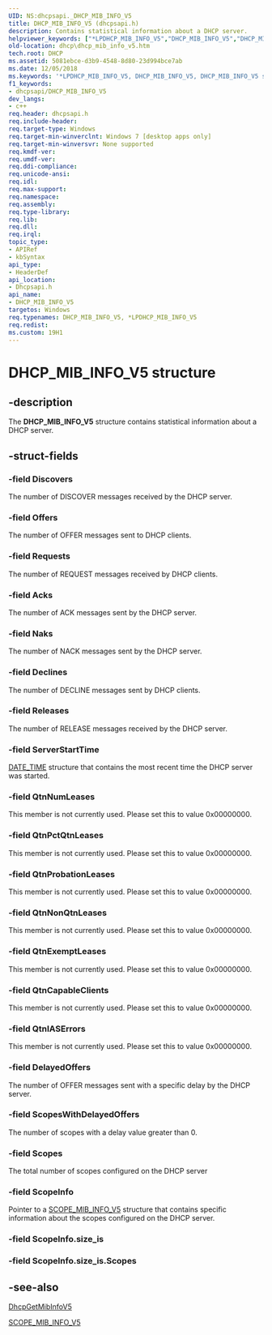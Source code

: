 ```yaml
---
UID: NS:dhcpsapi._DHCP_MIB_INFO_V5
title: DHCP_MIB_INFO_V5 (dhcpsapi.h)
description: Contains statistical information about a DHCP server.
helpviewer_keywords: ["*LPDHCP_MIB_INFO_V5","DHCP_MIB_INFO_V5","DHCP_MIB_INFO_V5 structure [DHCP]","LPDHCP_MIB_INFO_V5","LPDHCP_MIB_INFO_V5 structure pointer [DHCP]","dhcp.dhcp_mib_info_v5","dhcpsapi/DHCP_MIB_INFO_V5","dhcpsapi/LPDHCP_MIB_INFO_V5"]
old-location: dhcp\dhcp_mib_info_v5.htm
tech.root: DHCP
ms.assetid: 5081ebce-d3b9-4548-8d80-23d994bce7ab
ms.date: 12/05/2018
ms.keywords: '*LPDHCP_MIB_INFO_V5, DHCP_MIB_INFO_V5, DHCP_MIB_INFO_V5 structure [DHCP], LPDHCP_MIB_INFO_V5, LPDHCP_MIB_INFO_V5 structure pointer [DHCP], dhcp.dhcp_mib_info_v5, dhcpsapi/DHCP_MIB_INFO_V5, dhcpsapi/LPDHCP_MIB_INFO_V5'
f1_keywords:
- dhcpsapi/DHCP_MIB_INFO_V5
dev_langs:
- c++
req.header: dhcpsapi.h
req.include-header: 
req.target-type: Windows
req.target-min-winverclnt: Windows 7 [desktop apps only]
req.target-min-winversvr: None supported
req.kmdf-ver: 
req.umdf-ver: 
req.ddi-compliance: 
req.unicode-ansi: 
req.idl: 
req.max-support: 
req.namespace: 
req.assembly: 
req.type-library: 
req.lib: 
req.dll: 
req.irql: 
topic_type:
- APIRef
- kbSyntax
api_type:
- HeaderDef
api_location:
- Dhcpsapi.h
api_name:
- DHCP_MIB_INFO_V5
targetos: Windows
req.typenames: DHCP_MIB_INFO_V5, *LPDHCP_MIB_INFO_V5
req.redist: 
ms.custom: 19H1
---
```


# DHCP_MIB_INFO_V5 structure


## -description


The <b>DHCP_MIB_INFO_V5</b> structure contains statistical information about a DHCP server.


## -struct-fields




### -field Discovers

The number of DISCOVER messages received by the DHCP server.


### -field Offers

The number of OFFER messages sent to DHCP clients.


### -field Requests

The number of REQUEST messages received by  DHCP clients.


### -field Acks

The number of ACK messages sent by the DHCP server.


### -field Naks

The number of NACK messages sent by the DHCP server.


### -field Declines

The number of DECLINE messages sent by DHCP clients.


### -field Releases

The number of RELEASE messages  received by the DHCP server.


### -field ServerStartTime


<a href="https://docs.microsoft.com/windows/desktop/api/dhcpsapi/ns-dhcpsapi-date_time">DATE_TIME</a> structure that contains the most recent time the DHCP server was started.


### -field QtnNumLeases

This member is not currently used. Please set this to value 0x00000000.


### -field QtnPctQtnLeases

This member is not currently used. Please set this to value 0x00000000.


### -field QtnProbationLeases

This member is not currently used. Please set this to value 0x00000000.


### -field QtnNonQtnLeases

This member is not currently used. Please set this to value 0x00000000.


### -field QtnExemptLeases

This member is not currently used. Please set this to value 0x00000000.


### -field QtnCapableClients

This member is not currently used. Please set this to value 0x00000000.


### -field QtnIASErrors

This member is not currently used. Please set this to value 0x00000000.


### -field DelayedOffers

The number of OFFER messages sent with a specific delay by the DHCP server.


### -field ScopesWithDelayedOffers

The number of scopes with a delay value greater than 0.


### -field Scopes

The total number of scopes configured on the DHCP server


### -field ScopeInfo

Pointer to a <a href="https://docs.microsoft.com/windows/desktop/api/dhcpsapi/ns-dhcpsapi-scope_mib_info_v5">SCOPE_MIB_INFO_V5</a> structure that contains specific information about the scopes configured on the DHCP server.


### -field ScopeInfo.size_is

 


### -field ScopeInfo.size_is.Scopes

 




## -see-also




<a href="https://docs.microsoft.com/previous-versions/windows/desktop/api/dhcpsapi/nf-dhcpsapi-dhcpgetmibinfov5">DhcpGetMibInfoV5</a>



<a href="https://docs.microsoft.com/windows/desktop/api/dhcpsapi/ns-dhcpsapi-scope_mib_info_v5">SCOPE_MIB_INFO_V5</a>
 

 

